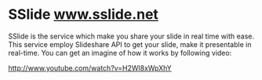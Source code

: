 SSlide
www.sslide.net
==

SSlide is the service which make you share your slide in real time with ease.
This service employ Slideshare API to get your slide, make it presentable in real-time.
You can get an imagine of how it works by following video:

http://www.youtube.com/watch?v=H2Wl8xWpXhY
